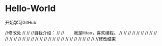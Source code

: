 # Hello-World
开始学习GitHub

//修改处
//
//
//自我介绍：
//
//        我是littao，喜欢编程。
//
//
//
//
//
//
//
//
//
//
//
//
//
//
//
//
//
//
//
//
//
//
//
//
//
//
//
//
//
//
//修改结束
